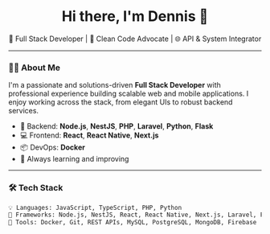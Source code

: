 <h1 align="center">Hi there, I'm Dennis 👋</h1>

<p align="center">
  🚀 Full Stack Developer | 🧩 Clean Code Advocate | 🌐 API & System Integrator  
</p>

---

### 🧑‍💻 About Me

I'm a passionate and solutions-driven **Full Stack Developer** with professional experience building scalable web and mobile applications. I enjoy working across the stack, from elegant UIs to robust backend services.

- 🔧 Backend: **Node.js**, **NestJS**, **PHP**, **Laravel**, **Python**, **Flask**
- 💻 Frontend: **React**, **React Native**, **Next.js**
- 📦 DevOps: **Docker**
- 🧠 Always learning and improving

---

### 🛠️ Tech Stack

```bash
💡 Languages: JavaScript, TypeScript, PHP, Python  
🧰 Frameworks: Node.js, NestJS, React, React Native, Next.js, Laravel, Flask  
🔧 Tools: Docker, Git, REST APIs, MySQL, PostgreSQL, MongoDB, Firebase

